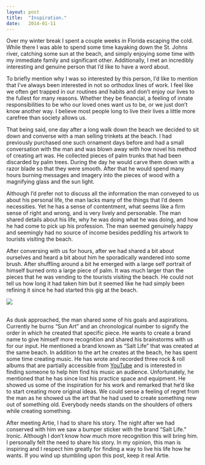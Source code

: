 ```yaml
---
layout: post
title:  "Inspiration."
date:   2014-01-11
---
```


Over my winter break I spent a couple weeks in Florida escaping the cold. While there I was able to spend some time kayaking down the St. Johns river, catching some sun at the beach, and simply enjoying some time with my immediate family and significant other. Additionally, I met an incredibly interesting and genuine person that I’d like to have a word about. 

To briefly mention why I was so interested by this person, I’d like to mention that I’ve always been interested in not so orthodox lines of work. I feel like we often get trapped in our routines and habits and don’t enjoy our lives to the fullest for many reasons. Whether they be financial, a feeling of innate responsibilities to be who our loved ones want us to be, or we just don’t know another way. I believe most people long to live their lives a little more carefree than society allows us. 

That being said, one day after a long walk down the beach we decided to sit down and converse with a man selling trinkets at the beach. I had previously purchased one such ornament days before and had a small conversation with the man and was blown away with how novel his method of creating art was. He collected pieces of palm trunks that had been discarded by palm trees. During the day he would carve them down with a razor blade so that they were smooth. After that he would spend many hours burning messages and imagery into the pieces of wood with a magnifying glass and the sun light. 

Although I’d prefer not to discuss all the information the man conveyed to us about his personal life, the man lacks many of the things that I’d deem necessities. Yet he has a sense of contentment, what seems like a firm sense of right and wrong, and is very lively and personable. The man shared details about his life, why he was doing what he was doing, and how he had come to pick up his profession. The man seemed genuinely happy and seemingly had no source of income besides peddling his artwork to tourists visiting the beach. 

After conversing with us for hours, after we had shared a bit about ourselves and heard a bit about him he sporadically wandered into some brush. After shuffling around a bit he emerged with a large self portrait of himself  burned onto a large piece of palm. It was much larger than the pieces that he was vending to the tourists visiting the beach. He could not tell us how long it had taken him but it seemed like he had simply been refining it since he had started this gig at the beach. 

<div class="row text-center">
<img src="{{ site.url }}/assets/artie.JPG" class="img-thumbnail"></br></br>
</div>


As dusk approached, the man shared some of his goals and aspirations. Currently he burns “Sun Art” and an chronological number to signify the order in which he created that specific piece. He wants to create a brand name to give himself more recognition and shared his brainstorms with us for our input. He mentioned a brand known as “Salt Life” that was created at the same beach. In addition to the art he creates at the beach, he has spent some time creating music. He has wrote and recorded three rock & roll albums that are partially accessible from [YouTube][artie-yt] and is interested in finding someone to help him find his music an audience. Unfortunately, he mentioned that he has since lost his practice space and equipment. He showed us some of the inspiration for his work and remarked that he’d like to start creating more original ideas. We could sense a feeling of regret from the man as he showed us the art that he had used to create something new out of something old. Everybody needs stands on the shoulders of others while creating something. 

After meeting Artie, I had to share his story. The night after we had conserved with him we saw a bumper sticker with the brand “Salt Life.” Ironic. Although I don’t know how much more recognition this will bring him. I personally felt the need to share his story. In my opinion, this man is inspiring and I respect him greatly for finding a way to live his life how he wants. If you wind up stumbling upon this post, keep it real Artie. 

[artie-yt]: https://www.youtube.com/watch?v=G8nPV5WU0jE&list=UUQKrT9wHG8GO9tan-BPj5nA
